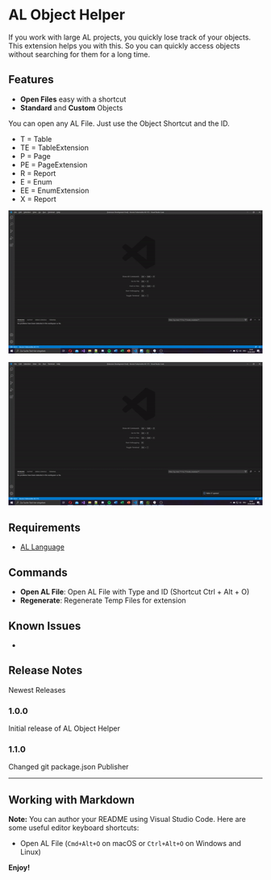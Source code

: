 # AL Object Helper

If you work with large AL projects, you quickly lose track of your objects.
This extension helps you with this.
So you can quickly access objects without searching for them for a long time.

## Features

* **Open Files** easy with a shortcut
* **Standard** and **Custom** Objects

You can open any AL File.
Just use the Object Shortcut and the ID.

* T = Table
* TE = TableExtension
* P = Page
* PE = PageExtension
* R = Report
* E = Enum
* EE = EnumExtension
* X = Report

![Ex. T27 for Item Table](Images/vid01.gif)

![Ex. P21 for Customer Page](Images/vid02.gif)

## Requirements

* [AL Language](https://marketplace.visualstudio.com/items?itemName=ms-dynamics-smb.al)


## Commands

* **Open AL File**: Open AL File with Type and ID (Shortcut Ctrl + Alt + O)
* **Regenerate**: Regenerate Temp Files for extension

## Known Issues

-

## Release Notes

Newest Releases

### 1.0.0

Initial release of AL Object Helper

### 1.1.0

Changed git package.json Publisher

-----------------------------------------------------------------------------------------------------------

## Working with Markdown

**Note:** You can author your README using Visual Studio Code.  Here are some useful editor keyboard shortcuts:

* Open AL File (`Cmd+Alt+O` on macOS or `Ctrl+Alt+O` on Windows and Linux)

**Enjoy!**
